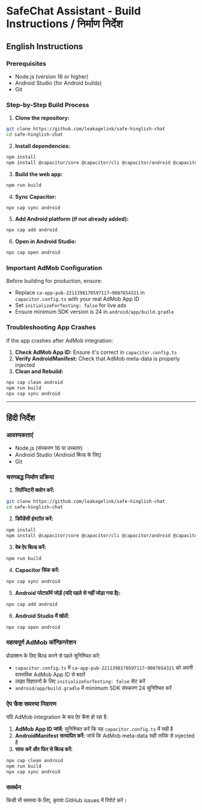 
# SafeChat Assistant - Build Instructions / निर्माण निर्देश

## English Instructions

### Prerequisites
- Node.js (version 16 or higher)
- Android Studio (for Android builds)
- Git

### Step-by-Step Build Process

1. **Clone the repository:**
```bash
git clone https://github.com/leakagelink/safe-hinglish-chat
cd safe-hinglish-chat
```

2. **Install dependencies:**
```bash
npm install
npm install @capacitor/core @capacitor/cli @capacitor/android @capacitor-community/admob
```

3. **Build the web app:**
```bash
npm run build
```

4. **Sync Capacitor:**
```bash
npx cap sync android
```

5. **Add Android platform (if not already added):**
```bash
npx cap add android
```

6. **Open in Android Studio:**
```bash
npx cap open android
```

### Important AdMob Configuration

Before building for production, ensure:
- Replace `ca-app-pub-2211398170597117~9087654321` in `capacitor.config.ts` with your real AdMob App ID
- Set `initializeForTesting: false` for live ads
- Ensure minimum SDK version is 24 in `android/app/build.gradle`

### Troubleshooting App Crashes

If the app crashes after AdMob integration:

1. **Check AdMob App ID:** Ensure it's correct in `capacitor.config.ts`
2. **Verify AndroidManifest:** Check that AdMob meta-data is properly injected
3. **Clean and Rebuild:**
```bash
npx cap clean android
npm run build
npx cap sync android
```

---

## हिंदी निर्देश

### आवश्यकताएं
- Node.js (संस्करण 16 या उच्चतर)
- Android Studio (Android बिल्ड के लिए)
- Git

### चरणबद्ध निर्माण प्रक्रिया

1. **रिपॉजिटरी क्लोन करें:**
```bash
git clone https://github.com/leakagelink/safe-hinglish-chat
cd safe-hinglish-chat
```

2. **डिपेंडेंसी इंस्टॉल करें:**
```bash
npm install
npm install @capacitor/core @capacitor/cli @capacitor/android @capacitor-community/admob
```

3. **वेब ऐप बिल्ड करें:**
```bash
npm run build
```

4. **Capacitor सिंक करें:**
```bash
npx cap sync android
```

5. **Android प्लेटफॉर्म जोड़ें (यदि पहले से नहीं जोड़ा गया है):**
```bash
npx cap add android
```

6. **Android Studio में खोलें:**
```bash
npx cap open android
```

### महत्वपूर्ण AdMob कॉन्फ़िगरेशन

प्रोडक्शन के लिए बिल्ड करने से पहले सुनिश्चित करें:
- `capacitor.config.ts` में `ca-app-pub-2211398170597117~9087654321` को अपनी वास्तविक AdMob App ID से बदलें
- लाइव विज्ञापनों के लिए `initializeForTesting: false` सेट करें
- `android/app/build.gradle` में minimum SDK संस्करण 24 सुनिश्चित करें

### ऐप क्रैश समस्या निवारण

यदि AdMob integration के बाद ऐप क्रैश हो रहा है:

1. **AdMob App ID जांचें:** सुनिश्चित करें कि यह `capacitor.config.ts` में सही है
2. **AndroidManifest सत्यापित करें:** जांचें कि AdMob meta-data सही तरीके से injected है
3. **साफ करें और फिर से बिल्ड करें:**
```bash
npx cap clean android
npm run build
npx cap sync android
```

### समर्थन

किसी भी समस्या के लिए, कृपया GitHub issues में रिपोर्ट करें।
